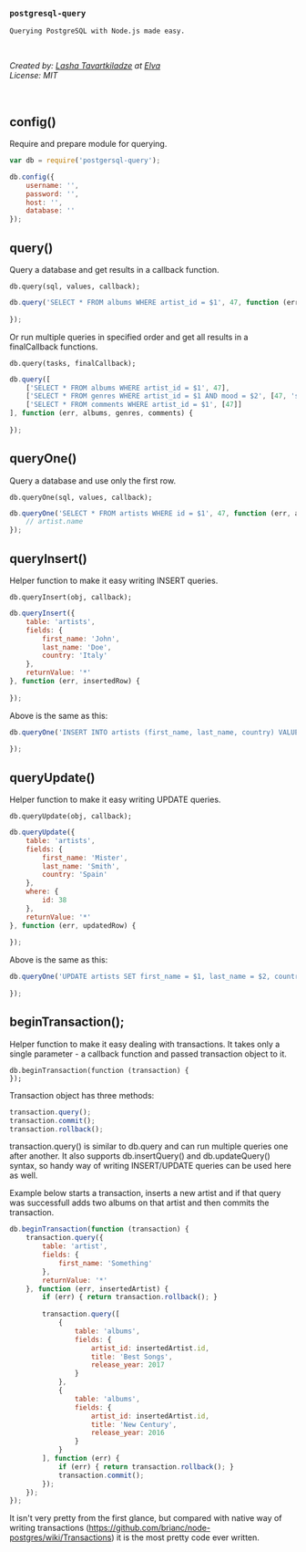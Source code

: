 ### `postgresql-query`
`Querying PostgreSQL with Node.js made easy.`

&nbsp;

*Created by: [Lasha Tavartkiladze](https://github.com/coloraggio) at [Elva](https://elva.org)*  
*License: MIT*

&nbsp;

## config()
Require and prepare module for querying.

```js
var db = require('postgersql-query');

db.config({
    username: '',
    password: '',
    host: '',
    database: '' 
});
```

## query()
Query a database and get results in a callback function.  
```
db.query(sql, values, callback);
```
```js
db.query('SELECT * FROM albums WHERE artist_id = $1', 47, function (err, albums) {
    
});
```
Or run multiple queries in specified order and get all results in a finalCallback functions.
```
db.query(tasks, finalCallback);
```
```js
db.query([
    ['SELECT * FROM albums WHERE artist_id = $1', 47],
    ['SELECT * FROM genres WHERE artist_id = $1 AND mood = $2', [47, 'sad']],
    ['SELECT * FROM comments WHERE artist_id = $1', [47]]
], function (err, albums, genres, comments) {
        
});
```

## queryOne()
Query a database and use only the first row.
```
db.queryOne(sql, values, callback);
```
```js
db.queryOne('SELECT * FROM artists WHERE id = $1', 47, function (err, artist) {
    // artist.name
});
```

## queryInsert()
Helper function to make it easy writing INSERT queries.
```
db.queryInsert(obj, callback);
```
```js
db.queryInsert({
    table: 'artists',
    fields: {
        first_name: 'John',
        last_name: 'Doe',
        country: 'Italy'
    },
    returnValue: '*'
}, function (err, insertedRow) {
    
});
```
Above is the same as this:
```js
db.queryOne('INSERT INTO artists (first_name, last_name, country) VALUES ($1, $2, $3) RETURNING *', ['John', 'Doe', 'Italy'], function (err, insertedRow) {
    
});
```

## queryUpdate()
Helper function to make it easy writing UPDATE queries.
```
db.queryUpdate(obj, callback);
```
```js
db.queryUpdate({
    table: 'artists',
    fields: {
        first_name: 'Mister',
        last_name: 'Smith',
        country: 'Spain'
    },
    where: {
        id: 38
    },
    returnValue: '*'
}, function (err, updatedRow) {
    
});
```
Above is the same as this:
```js
db.queryOne('UPDATE artists SET first_name = $1, last_name = $2, country = $3 WHERE id = $4 RETURNING *', ['Mister', 'Smith', 'Spain', 38], function (err, updatedRow) {
    
});
```

## beginTransaction();
Helper function to make it easy dealing with transactions. It takes only a single parameter - a callback function and passed transaction object to it.
```
db.beginTransaction(function (transaction) {
});
```
Transaction object has three methods:
```js
transaction.query();
transaction.commit();
transaction.rollback();
```
transaction.query() is similar to db.query and can run multiple queries one after another. It also supports db.insertQuery() and db.updateQuery() syntax, so handy way of writing INSERT/UPDATE queries can be used here as well.

Example below starts a transaction, inserts a new artist and if that query was successfull adds two albums on that artist and then commits the transaction.
```js
db.beginTransaction(function (transaction) {
    transaction.query({
        table: 'artist',
        fields: {
            first_name: 'Something'
        },
        returnValue: '*'
    }, function (err, insertedArtist) {
        if (err) { return transaction.rollback(); }
        
        transaction.query([
            {
                table: 'albums',
                fields: {
                    artist_id: insertedArtist.id,
                    title: 'Best Songs',
                    release_year: 2017
                }
            },
            {
                table: 'albums',
                fields: {
                    artist_id: insertedArtist.id,
                    title: 'New Century',
                    release_year: 2016
                }
            }
        ], function (err) {
            if (err) { return transaction.rollback(); }
            transaction.commit();
        });
    });
});
```

It isn't very pretty from the first glance, but compared with native way of writing transactions (https://github.com/brianc/node-postgres/wiki/Transactions) it is the most pretty code ever written.
